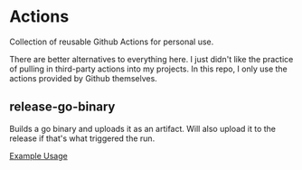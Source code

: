 # Actions
Collection of reusable Github Actions for personal use.

There are better alternatives to everything here. I just didn't like the practice of pulling in third-party actions into my projects. In this repo, I only use the actions provided by Github themselves. 

## release-go-binary
Builds a go binary and uploads it as an artifact. Will also upload it to the release if that's what triggered the run.

[Example Usage](.github/workflows/test-release-go-binary.yaml)